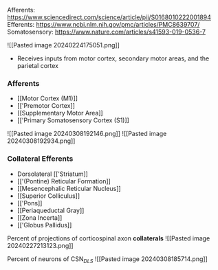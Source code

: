 Afferents: https://www.sciencedirect.com/science/article/pii/S0168010222001894
Efferents: https://www.ncbi.nlm.nih.gov/pmc/articles/PMC8639707/
Somatosensory: https://www.nature.com/articles/s41593-019-0536-7

![[Pasted image 20240224175051.png]]

- Receives inputs from motor cortex, secondary motor areas, and the parietal cortex

### Afferents
- [[Motor Cortex (M1)]]
- [['Premotor Cortex]]
- [[Supplementary Motor Area]]
- [['Primary Somatosensory Cortex (S1)]]

![[Pasted image 20240308192146.png]]
![[Pasted image 20240308192934.png]]
### Collateral Efferents
- Dorsolateral [['Striatum]]
- [['(Pontine) Reticular Formation]]
- [[Mesencephalic Reticular Nucleus]]
- [[Superior Colliculus]]
- [['Pons]]
- [[Periaqueductal Gray]]
- [[Zona Incerta]]
- [['Globus Pallidus]]

Percent of projections of corticospinal axon **collaterals**
![[Pasted image 20240227213123.png]]

Percent of neurons of CSN$_D$$_L$$_S$ 
![[Pasted image 20240308185714.png]]
